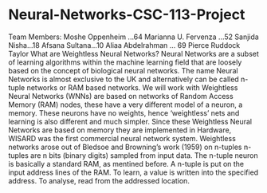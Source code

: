 # Neural-Networks-CSC-113-Project
Team Members:
Moshe Oppenheim ...64
Marianna U. Fervenza ...52
Sanjida Nisha...18
Afsana Sultana...10
Aliaa Abdelrahman ... 69
Pierce Ruddock Taylor
What are Weightless Neural Networks?
Neural Networks are a subset of learning algorithms within the machine learning field that are loosely based on the concept of biological neural networks. The name Neural Networks is almost exclusive to the UK and alternatively can be called n-tuple networks or RAM based networks. We will work with Weightless Neural Networks (WNNs) are based on networks of Random Access Memory (RAM) nodes, these have a very different model of a neuron, a memory. These neurons have no weights, hence ‘weightless’ nets and learning is also different and much simpler. Since these Weightless Neural Networks are based on memory they are implemented in Hardware, WISARD was the first commercial neural network system. Weightless networks arose out of Bledsoe and Browning’s work (1959) on n-tuples n-tuples are n bits (binary digits) sampled from input data. The n-tuple neuron is basically a standard RAM, as mentined before. A n-tuple is put on the input address lines of the RAM. To learn, a value is written into the specified address. To analyse, read from the addressed location.
